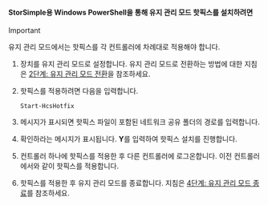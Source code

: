 <!--author=SharS last changed: 9/17/15-->

#### StorSimple용 Windows PowerShell을 통해 유지 관리 모드 핫픽스를 설치하려면
> [!IMPORTANT]
> 유지 관리 모드에서는 핫픽스를 각 컨트롤러에 차례대로 적용해야 합니다.
> 
> 

1. 장치를 유지 관리 모드로 설정합니다. 유지 관리 모드로 전환하는 방법에 대한 지침은 [2단계: 유지 관리 모드 전환](../articles/storsimple/storsimple-update-device.md#step2)을 참조하세요.
2. 핫픽스를 적용하려면 다음을 입력합니다.
   
     `Start-HcsHotfix`
3. 메시지가 표시되면 핫픽스 파일이 포함된 네트워크 공유 폴더의 경로를 입력합니다.
4. 확인하라는 메시지가 표시됩니다. **Y**를 입력하여 핫픽스 설치를 진행합니다.
5. 컨트롤러 하나에 핫픽스를 적용한 후 다른 컨트롤러에 로그온합니다. 이전 컨트롤러에서와 같이 핫픽스를 적용합니다.
6. 핫픽스를 적용한 후 유지 관리 모드를 종료합니다. 지침은 [4단계: 유지 관리 모드 종료](../articles/storsimple/storsimple-update-device.md#step4)를 참조하세요.

<!---HONumber=Oct15_HO3-->